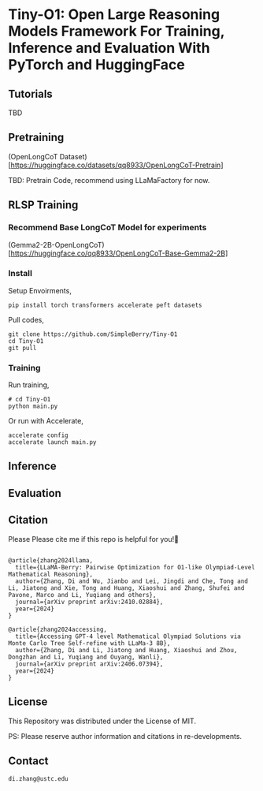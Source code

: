 # Tiny-O1: Open Large Reasoning Models Framework For Training, Inference and Evaluation With PyTorch and HuggingFace

## Tutorials
TBD

## Pretraining
(OpenLongCoT Dataset)[https://huggingface.co/datasets/qq8933/OpenLongCoT-Pretrain]

TBD: Pretrain Code, recommend using LLaMaFactory for now.
## RLSP Training

### Recommend Base LongCoT Model for experiments

(Gemma2-2B-OpenLongCoT)[https://huggingface.co/qq8933/OpenLongCoT-Base-Gemma2-2B]

### Install
Setup Envoirments,

```
pip install torch transformers accelerate peft datasets 
```
Pull codes,
```
git clone https://github.com/SimpleBerry/Tiny-O1
cd Tiny-O1
git pull
```

### Training
Run training,
```
# cd Tiny-O1
python main.py
```
Or run with Accelerate,
```
accelerate config
accelerate launch main.py
```


## Inference 

## Evaluation

## Citation
Please Please cite me if this repo is helpful for you!🥰
```

@article{zhang2024llama,
  title={LLaMA-Berry: Pairwise Optimization for O1-like Olympiad-Level Mathematical Reasoning},
  author={Zhang, Di and Wu, Jianbo and Lei, Jingdi and Che, Tong and Li, Jiatong and Xie, Tong and Huang, Xiaoshui and Zhang, Shufei and Pavone, Marco and Li, Yuqiang and others},
  journal={arXiv preprint arXiv:2410.02884},
  year={2024}
}

@article{zhang2024accessing,
  title={Accessing GPT-4 level Mathematical Olympiad Solutions via Monte Carlo Tree Self-refine with LLaMa-3 8B},
  author={Zhang, Di and Li, Jiatong and Huang, Xiaoshui and Zhou, Dongzhan and Li, Yuqiang and Ouyang, Wanli},
  journal={arXiv preprint arXiv:2406.07394},
  year={2024}
}

```
## License
This Repository was distributed under the License of MIT.

PS: Please reserve author information and citations in re-developments.

## Contact
```
di.zhang@ustc.edu
```